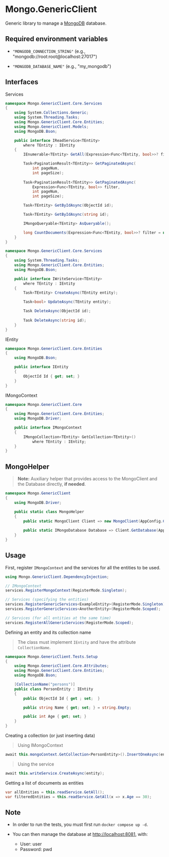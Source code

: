 # Mongo.GenericClient

Generic library to manage a [MongoDB](https://www.mongodb.com) database.

## Required environment variables

- `"MONGODB_CONNECTION_STRING"` (e.g., "mongodb://root:root@localhost:27017")

- `"MONGODB_DATABASE_NAME"` (e.g., "my_mongodb")

## Interfaces

Services

```csharp
namespace Mongo.GenericClient.Core.Services
{
    using System.Collections.Generic;
    using System.Threading.Tasks;
    using Mongo.GenericClient.Core.Entities;
    using Mongo.GenericClient.Models;
    using MongoDB.Bson;

    public interface IReadService<TEntity>
        where TEntity : IEntity
    {
        IEnumerable<TEntity> GetAll(Expression<Func<TEntity, bool>>? filter = null);

        Task<PaginationResult<TEntity>> GetPaginatedAsync(
            int pageNum,
            int pageSize);
        
        Task<PaginationResult<TEntity>> GetPaginatedAsync(
            Expression<Func<TEntity, bool>> filter,
            int pageNum,
            int pageSize);

        Task<TEntity> GetByIdAsync(ObjectId id);

        Task<TEntity> GetByIdAsync(string id);

        IMongoQueryable<TEntity> AsQueryable();

        long CountDocuments(Expression<Func<TEntity, bool>>? filter = null);
    }
}
```

```csharp
namespace Mongo.GenericClient.Core.Services
{
    using System.Threading.Tasks;
    using Mongo.GenericClient.Core.Entities;
    using MongoDB.Bson;

    public interface IWriteService<TEntity>
        where TEntity : IEntity
    {
        Task<TEntity> CreateAsync(TEntity entity);

        Task<bool> UpdateAsync(TEntity entity);

        Task DeleteAsync(ObjectId id);
        
        Task DeleteAsync(string id);
    }
}
```

IEntity

```csharp
namespace Mongo.GenericClient.Core.Entities
{
    using MongoDB.Bson;

    public interface IEntity
    {
        ObjectId Id { get; set; }
    }
}
```

IMongoContext

```csharp
namespace Mongo.GenericClient.Core
{
    using Mongo.GenericClient.Core.Entities;
    using MongoDB.Driver;

    public interface IMongoContext
    {
        IMongoCollection<TEntity> GetCollection<TEntity>()
            where TEntity : IEntity;
    }
}
````

## MongoHelper

>**Note:** Auxiliary helper that provides access to the MongoClient and the Database directly, **if needed**.

```csharp
namespace Mongo.GenericClient
{
    using MongoDB.Driver;

    public static class MongoHelper
    {
        public static MongoClient Client => new MongoClient(AppConfig.ConnectionString);
        
        public static IMongoDatabase Database => Client.GetDatabase(AppConfig.DatabaseName);
    }
}
```

## Usage

First, register `IMongoContext` and the services for all the entities to be used.

```csharp
using Mongo.GenericClient.DependencyInjection;

// IMongoContext
services.RegisterMongoContext(RegisterMode.Singleton);

// Services (specifying the entities)
services.RegisterGenericServices<ExampleEntity>(RegisterMode.Singleton);
services.RegisterGenericServices<AnotherEntity>(RegisterMode.Scoped);

// Services (for all entities at the same time)
services.RegisterAllGenericServices(RegisterMode.Scoped);

```

Defining an entity and its collection name

> The class must implement `IEntity` and have the attribute `CollectionName`.

```csharp
namespace Mongo.GenericClient.Tests.Setup
{
    using Mongo.GenericClient.Core.Attributes;
    using Mongo.GenericClient.Core.Entities;
    using MongoDB.Bson;

    [CollectionName("persons")]
    public class PersonEntity : IEntity
    {
        public ObjectId Id { get ; set;  }

        public string Name { get; set; } = string.Empty;

        public int Age { get; set; }
    }
}
```

Creating a collection (or just inserting data)

> Using IMongoContext

```csharp
await this.mongoContext.GetCollection<PersonEntity>().InsertOneAsync(entity);
```

> Using the service

```csharp
await this.writeService.CreateAsync(entity);
```

Getting a list of documents as entities

```csharp
var allEntities = this.readService.GetAll();
var filteredEntities = this.readService.GetAll(x => x.Age == 30);
````

## Note

- In order to run the tests, you must first run `docker compose up -d`.

- You can then manage the database at [http://localhost:8081](http://localhost:8081), with:
  - User: user
  - Password: pwd
